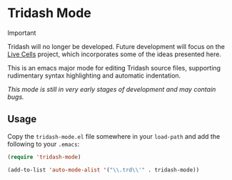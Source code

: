 # Tridash Mode

> [!IMPORTANT]  
> Tridash will no longer be developed. Future development will focus on the [Live Cells](https://docs.page/alex-gutev/live_cells) project, which incorporates some of the ideas presented here.

This is an emacs major mode for editing Tridash source files,
supporting rudimentary syntax highlighting and automatic indentation.

_This mode is still in very early stages of development and may
contain bugs._

## Usage

Copy the `tridash-mode.el` file somewhere in your `load-path` and add
the following to your `.emacs`:

```lisp
(require 'tridash-mode)

(add-to-list 'auto-mode-alist '("\\.trd\\'" . tridash-mode))
```
